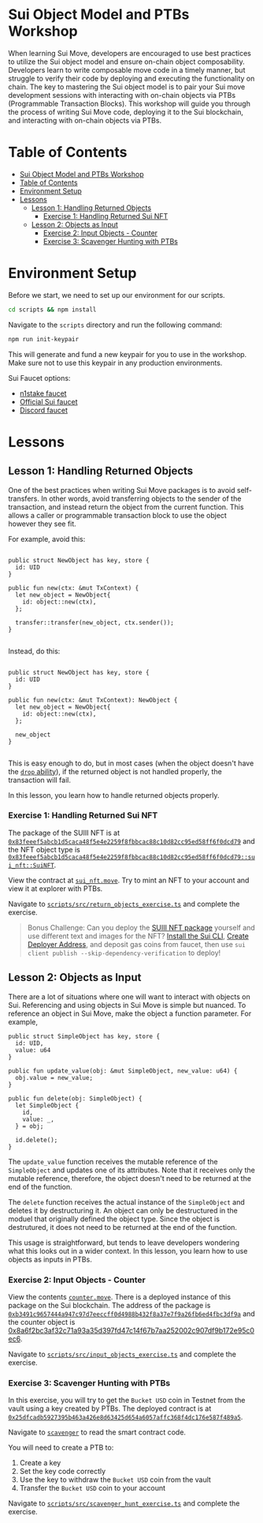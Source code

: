 # Sui Object Model and PTBs Workshop

When learning Sui Move, developers are encouraged to use best practices to utilize the Sui object model and ensure on-chain object composability. Developers learn to write composable move code in a timely manner, but struggle to verify their code by deploying and executing the functionality on chain. The key to mastering the Sui object model is to pair your Sui move development sessions with interacting with on-chain objects via PTBs (Programmable Transaction Blocks). This workshop will guide you through the process of writing Sui Move code, deploying it to the Sui blockchain, and interacting with on-chain objects via PTBs.

# Table of Contents
- [Sui Object Model and PTBs Workshop](#sui-object-model-and-ptbs-workshop)
- [Table of Contents](#table-of-contents)
- [Environment Setup](#environment-setup)
- [Lessons](#lessons)
  - [Lesson 1: Handling Returned Objects](#lesson-1-handling-returned-objects)
    - [Exercise 1: Handling Returned Sui NFT](#exercise-1-handling-returned-sui-nft)
  - [Lesson 2: Objects as Input](#lesson-2-objects-as-input)
    - [Exercise 2: Input Objects - Counter](#exercise-2-input-objects---counter)
    - [Exercise 3: Scavenger Hunting with PTBs](#exercise-3-scavenger-hunting-with-ptbs)

# Environment Setup

Before we start, we need to set up our environment for our scripts.

```bash
cd scripts && npm install
```

Navigate to the `scripts` directory and run the following command: 

```bash
npm run init-keypair
```

This will generate and fund a new keypair for you to use in the workshop. Make sure not to use this keypair in any production environments.

Sui Faucet options:
- [n1stake faucet](https://faucet.n1stake.com)
- [Official Sui faucet](https://faucet.sui.io/)
- [Discord faucet](https://discord.gg/cKx75xrRMq)

# Lessons

## Lesson 1: Handling Returned Objects

One of the best practices when writing Sui Move packages is to avoid self-transfers. In other words, avoid transferring objects to the sender of the transaction, and instead return the object from the current function. This allows a caller or programmable transaction block to use the object however they see fit. 

For example, avoid this: 

```move

public struct NewObject has key, store {
  id: UID
}

public fun new(ctx: &mut TxContext) {
  let new_object = NewObject{
    id: object::new(ctx),
  };

  transfer::transfer(new_object, ctx.sender());
}
  
```

Instead, do this:

```move

public struct NewObject has key, store {
  id: UID
}

public fun new(ctx: &mut TxContext): NewObject {
  let new_object = NewObject{
    id: object::new(ctx),
  };

  new_object
}
  
```

This is easy enough to do, but in most cases (when the object doesn't have the [`drop` ability](https://move-book.com/reference/abilities.html?highlight=drop#drop)), if the returned object is not handled properly, the transaction will fail.

In this lesson, you learn how to handle returned objects properly.



### Exercise 1: Handling Returned Sui NFT


The package of the SUIII NFT is at [`0x83feeef5abcb1d5caca48f5e4e2259f8fbbcac88c10d82cc95ed58ff6f0dcd79`](https://suiscan.xyz/testnet/object/0x83feeef5abcb1d5caca48f5e4e2259f8fbbcac88c10d82cc95ed58ff6f0dcd79/tx-blocks) and the NFT object type is [`0x83feeef5abcb1d5caca48f5e4e2259f8fbbcac88c10d82cc95ed58ff6f0dcd79::sui_nft::SuiNFT`](https://suiscan.xyz/testnet/collection/0x83feeef5abcb1d5caca48f5e4e2259f8fbbcac88c10d82cc95ed58ff6f0dcd79::sui_nft::SuiNFT/items).


View the contract at [`sui_nft.move`](./lessons/returning_objects/sui_nft/sources/sui_nft.move). Try to mint an NFT to your account and view it at explorer with PTBs.

Navigate to [`scripts/src/return_objects_exercise.ts`](./scripts/src/return_objects_exercise.ts) and complete the exercise.

> Bonus Challenge: Can you deploy the [SUIII NFT package](./lessons/returning_objects/sui_nft) yourself and use different text and images for the NFT?
> [Install the Sui CLI](https://docs.sui.io/guides/developer/getting-started/sui-install), [Create Deployer Address](https://docs.sui.io/guides/developer/getting-started/get-address), and deposit gas coins from faucet, then use `sui client publish --skip-dependency-verification` to deploy!

## Lesson 2: Objects as Input

There are a lot of situations where one will want to interact with objects on Sui. Referencing and using objects in Sui Move is simple but nuanced. To reference an object in Sui Move, make the object a function parameter. For example, 

```
public struct SimpleObject has key, store {
  id: UID, 
  value: u64 
}

public fun update_value(obj: &mut SimpleObject, new_value: u64) {
  obj.value = new_value;
}

public fun delete(obj: SimpleObject) {
  let SimpleObject {
    id, 
    value: _,
  } = obj;

  id.delete();
}
```

The `update_value` function receives the mutable reference of the `SimpleObject` and updates one of its attributes. Note that it receives only the mutable reference, therefore, the object doesn't need to be returned at the end of the function. 

The `delete` function receives the actual instance of the `SimpleObject` and deletes it by destructuring it. An object can only be destructured in the moduel that originally defined the object type. Since the object is destrutured, it does not need to be returned at the end of the function. 

This usage is straightforward, but tends to leave developers wondering what this looks out in a wider context. In this lesson, you learn how to use objects as inputs in PTBs. 

### Exercise 2: Input Objects - Counter

View the contents [`counter.move`](./lessons/input_objects/counter/sources/counter.move). There is a deployed instance of this package on the Sui blockchain. The address of the package is [`0xb3491c9657444a947c97d7eeccff0d4988b432f8a37e7f9a26fb6ed4fbc3df9a`](https://suiscan.xyz/testnet/object/0xb3491c9657444a947c97d7eeccff0d4988b432f8a37e7f9a26fb6ed4fbc3df9a/txs) and the counter object is [0x8a6f2bc3af32c71a93a35d397fd47c14f67b7aa252002c907df9b172e95c0ec6](https://suiscan.xyz/testnet/object/0x8a6f2bc3af32c71a93a35d397fd47c14f67b7aa252002c907df9b172e95c0ec6/fields).


Navigate to [`scripts/src/input_objects_exercise.ts`](./scripts/src/input_objects_exercise.ts) and complete the exercise.


### Exercise 3: Scavenger Hunting with PTBs

In this exercise, you will try to get the `Bucket USD` coin in Testnet from the vault using a key created by PTBs. The deployed contract is at [`0x25dfcadb5927395b463a426e8d63425d654a6057affc368f4dc176e587f489a5`](https://suiscan.xyz/testnet/object/0x25dfcadb5927395b463a426e8d63425d654a6057affc368f4dc176e587f489a5/contracts).

Navigate to [`scavenger`](./lessons/scavenger) to read the smart contract code.

You will need to create a PTB to:
1. Create a key
2. Set the key code correctly
3. Use the key to withdraw the `Bucket USD` coin from the vault
4. Transfer the `Bucket USD` coin to your account

Navigate to [`scripts/src/scavenger_hunt_exercise.ts`](./scripts/src/scavenger_hunt_exercise.ts) and complete the exercise.
